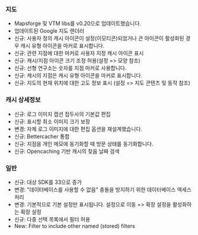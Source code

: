 ### 지도
- Mapsforge 및 VTM libs를 v0.20으로 업데이트했습니다.
- 업데이트된 Google 지도 렌더러
- 신규: 사용자 정의 캐시 아이콘이 설정(이모티콘)되었거나 큰 아이콘이 활성화된 경우 캐시 유형 아이콘을 마커로 표시합니다.
- 신규: 관련 지점에 대한 마커로 사용자 지정 캐시 아이콘 표시
- 신규: 캐시/지점 아이콘 크기 조정 허용(설정 => 모양 참조)
- 신규: 선형 연구소는 숫자를 지점 마커로 사용합니다.
- 신규: 캐시의 지점은 캐시 유형 아이콘을 마커로 표시합니다.
- 신규: 지도의 현재 위치에 대한 고도 정보 표시 (설정 => 지도 콘텐츠 및 동작 참조)

### 캐시 상세정보
- 신규: 로그 이미지 캡션 접두사의 기본값 편집
- 신규: 표시할 최소 이미지 크기 보장
- 변경: 자체 로그 이미지에 대한 편집 옵션을 재설계했습니다.
- 신규: Bettercacher 통합
- 신규: 지점을 개인 메모에 동기화할 때 방문 상태를 동기화합니다.
- 신규: Opencaching 기반 캐시의 찾음 날짜 검색

### 일반
- 신규: 대상 SDK를 33으로 증가
- 변경: "데이터베이스를 사용할 수 없음" 충돌을 방지하기 위한 데이터베이스 액세스 처리
- 변경: 기본적으로 기본 설정만 표시됩니다. 설정으로 이동 => 확장 설정을 활성화하는 확장 설정
- 신규: 다중 선택 목록에서 필터 허용
- New: Filter to include other named (stored) filters
